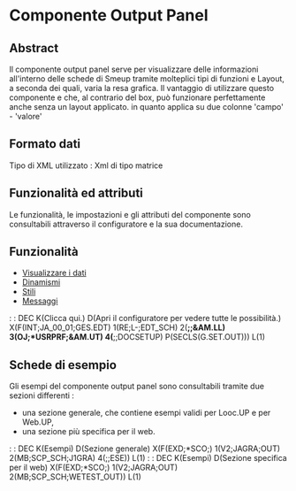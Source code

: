 # Componente Output Panel
## Abstract

Il componente output panel serve per visualizzare delle informazioni all'interno delle schede di Smeup tramite molteplici tipi di funzioni e Layout, a seconda dei quali, varia la resa grafica.
Il vantaggio di utilizzare questo componente e che, al contrario del box, può funzionare perfettamente anche senza un layout applicato. in quanto applica su due colonne 'campo' - 'valore'

## Formato dati
Tipo di XML utilizzato :  Xml di tipo matrice

## Funzionalità ed attributi
Le funzionalità, le impostazioni e gli attributi del componente sono consultabili attraverso il configuratore e la sua documentazione.

## Funzionalità
- [Visualizzare i dati](Sorgenti/DOC/TA/B£AMO/LOCOUT_F01)
- [Dinamismi](Sorgenti/DOC/TA/B£AMO/LOCOUT_F02)
- [Stili](Sorgenti/DOC/TA/B£AMO/LOCOUT_F03)
- [Messaggi](Sorgenti/DOC/TA/B£AMO/LOCOUT_F04)

 :  : DEC K(Clicca qui.) D(Apri il configuratore per vedere tutte le possibilità.) X(F(INT;JA_00_01;GES.EDT) 1(RE;L-;EDT_SCH) 2(**;;&AM.LL) 3(OJ;*USRPRF;&AM.UT) 4(**;;DOCSETUP) P(SECLS(G.SET.OUT))) L(1)

## Schede di esempio
Gli esempi del componente output panel sono consultabili tramite due sezioni differenti : 
- una sezione generale, che contiene esempi validi per Looc.UP e per Web.UP,
- una sezione più specifica per il web.

 :  : DEC K(Esempi) D(Sezione generale) X(F(EXD;*SCO;) 1(V2;JAGRA;OUT) 2(MB;SCP_SCH;J1GRA) 4(;;ESE)) L(1)
 :  : DEC K(Esempi) D(Sezione specifica per il web) X(F(EXD;*SCO;) 1(V2;JAGRA;OUT) 2(MB;SCP_SCH;WETEST_OUT)) L(1)


